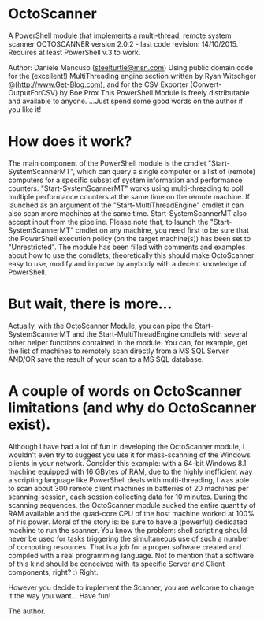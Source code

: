 # OctoScanner
A PowerShell module that implements a multi-thread, remote system scanner 
OCTOSCANNER version 2.0.2 - last code revision: 14/10/2015. Requires at least PowerShell v.3 to work.
  
  Author: Daniele Mancuso (steelturtle@msn.com)
  Using public domain code for the (excellent!) MultiThreading engine section written by Ryan Witschger @(http://www.Get-Blog.com), and
  for the CSV Exporter (Convert-OutputForCSV) by Boe Prox
  This PowerShell Module is freely distributable and available to anyone.
  ...Just spend some good words on the author if you like it!  
  
# How does it work?
The main component of the PowerShell module is the cmdlet "Start-SystemScannerMT", which can query a single computer or a list of (remote) computers for a specific subset of system information and performance counters. 
"Start-SystemScannerMT" works using multi-threading to poll multiple performance counters at the same time on the remote machine.
If launched as an argument of the "Start-MultiThreadEngine" cmdlet it can also scan more machines at the same time.
Start-SystemScannerMT also accept input from the pipeline.
Please note that, to launch the "Start-SystemScannerMT" cmdlet on any machine, you need first to be sure that the PowerShell execution policy (on the target machine(s)) has been set to "Unrestricted".
The module has been filled with comments and examples about how to use the comdlets; theoretically this should make OctoScanner easy to use, modify and improve by anybody with a decent knowledge of PowerShell.

# But wait, there is more...
Actually, with the OctoScanner Module, you can pipe the Start-SystemScannerMT and the Start-MultiThreadEngine cmdlets with several other helper functions contained in the module. You can, for example, get the list of machines to remotely scan directly from a MS SQL Server AND/OR save the result of your scan to a MS SQL database.


# A couple of words on OctoScanner limitations (and why do OctoScanner exist).
Although I have had a lot of fun in developing the OctoScanner module, I wouldn't even try to suggest you use it for mass-scanning of the Windows clients in your network. Consider this example: with a 64-bit Windows 8.1 machine equipped with 16 GBytes of RAM, due to the highly inefficient way a scripting language like PowerShell deals with multi-threading, I was able to scan about 300 remote client machines in batteries of 20 machines per scanning-session, each session collecting data for 10 minutes. During the scanning sequences, the OctoScanner module sucked the entire quantity of RAM available and the  quad-core CPU of the host machine worked at 100% of his power. 
Moral of the story is: be sure to have a (powerful) dedicated machine to run the scanner.
You know the problem: shell scripting should never be used for tasks triggering the simultaneous use of such a number of computing resources. That is a job for a proper software created and compiled with a real programming language.
Not to mention that a software of this kind should be conceived with its specific Server and Client components, right? :)
Right.

However you decide to implement the Scanner, you are welcome to change it the way you want... Have fun!

The author.
